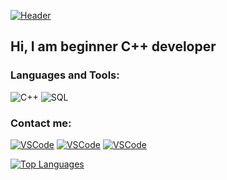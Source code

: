 [![Header](https://github.com/romavolosh/romavolosh/blob/main/assets/download.gif)](https://github.com/romavolosh)

## Hi, I am beginner С++ developer

### Languages and Tools:

<img src="https://img.shields.io/badge/-C++-007ACC?style=for-the-badge&logo=cpp&logoColor=white" alt="C++">
<img src="https://img.shields.io/badge/-SQL-007ACC?style=for-the-badge&logo=sql&logoColor=white" alt="SQL">




### Contact me:
[![VSCode](https://img.shields.io/badge/-Gmail-1f1f1f?style=for-the-badge&logo=gmail&logoColor=ea4335)]()
[![VSCode](https://img.shields.io/badge/-Telegram-1f1f1f?style=for-the-badge&logo=telegram&logoColor=25a2e0)](https://t.me/RomaVolosh)
[![VSCode](https://img.shields.io/badge/-Instagram-1f1f1f?style=for-the-badge&logo=instagram&logoColor=b100be)](https://www.instagram.com/r.vlsh/)

<a href="https://github.com/romavolosh" align="left"><img src="https://github-readme-stats.vercel.app/api/top-langs/?username=romavolosh&langs_count=10&title_color=0891b2&text_color=ffffff&icon_color=0891b2&bg_color=1c1917&hide_border=true&locale=en&custom_title=Top%20%Languages" alt="Top Languages" /></a>
